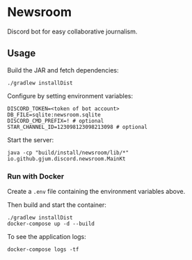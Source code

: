 # Newsroom

Discord bot for easy collaborative journalism.

## Usage

Build the JAR and fetch dependencies:

    ./gradlew installDist

Configure by setting environment variables:

    DISCORD_TOKEN=<token of bot account>
    DB_FILE=sqlite:newsroom.sqlite
    DISCORD_CMD_PREFIX=! # optional
    STAR_CHANNEL_ID=123098123098213098 # optional

Start the server:

    java -cp "build/install/newsroom/lib/*" io.github.gjum.discord.newsroom.MainKt

### Run with Docker

Create a `.env` file containing the environment variables above.

Then build and start the container:

    ./gradlew installDist
	docker-compose up -d --build

To see the application logs:

	docker-compose logs -tf
